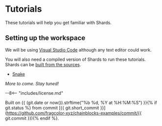 # Tutorials

These tutorials will help you get familiar with Shards.

## Setting up the workspace

We will be using [Visual Studio Code](https://code.visualstudio.com/) although any text editor could work.

You will also need a compiled version of Shards to run these tutorials. Shards can be [built from the sources](https://docs.fragcolor.xyz/contribute/code/building-shards/).

* [Snake](./snake/index.md)

*More to come. Stay tuned!*

--8<-- "includes/license.md"

Built on {{ (git.date or now()).strftime("%b %d, %Y at %H:%M:%S") }}{% if git.status %} from commit [{{ git.short_commit }}](https://github.com/fragcolor-xyz/chainblocks-examples/commit/{{ git.commit }}){% endif %}.

